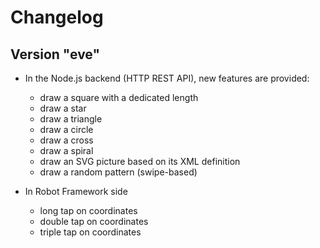 # Changelog


## Version "eve"

* In the Node.js backend (HTTP REST API), new features are provided:
	* draw a square with a dedicated length
	* draw a star
	* draw a triangle
	* draw a circle
	* draw a cross
	* draw a spiral
	* draw an SVG picture based on its XML definition
	* draw a random pattern (swipe-based)
	
* In Robot Framework side
	* long tap on coordinates
	* double tap on coordinates
	* triple tap on coordinates
